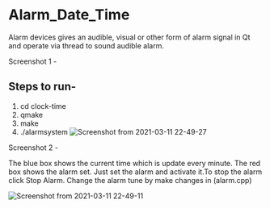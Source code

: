 # Alarm_Date_Time
Alarm devices gives an audible, visual or other form of alarm signal in Qt and operate via thread to  sound audible alarm.

Screenshot 1 - 
## Steps to run-

1. cd clock-time
2. qmake 
3. make
4. ./alarmsystem
![Screenshot from 2021-03-11 22-49-27](https://user-images.githubusercontent.com/56449074/110889581-7139ad80-82bc-11eb-86fa-d9d9075b7e6d.png)

Screenshot 2 - 

The blue box shows the current time which is update every minute.
The red box shows the alarm set.
Just set the alarm and activate it.To stop the alarm click Stop Alarm.
Change the alarm tune by make changes in (alarm.cpp) 

![Screenshot from 2021-03-11 22-49-11](https://user-images.githubusercontent.com/56449074/110889590-74349e00-82bc-11eb-9584-03d04f1609a1.png)

